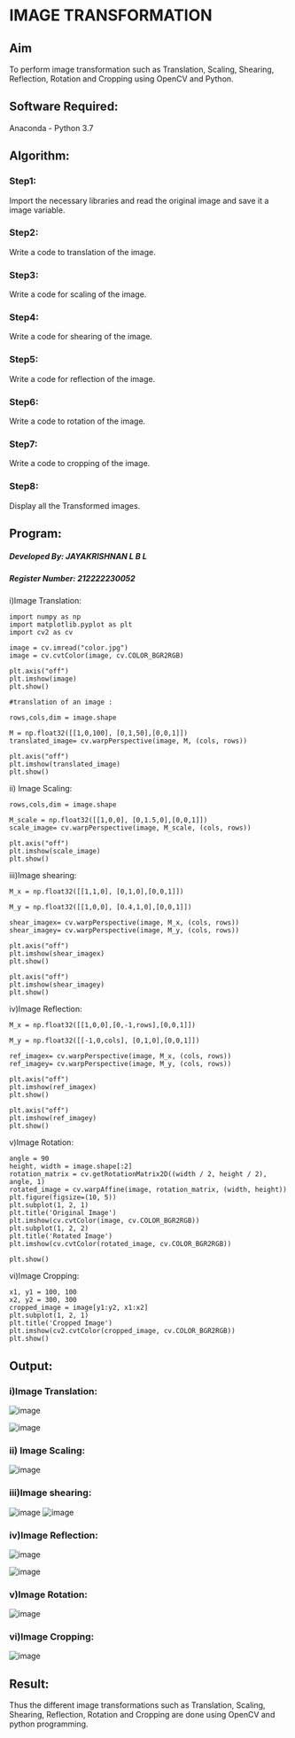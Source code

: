 # IMAGE TRANSFORMATION

## Aim
To perform image transformation such as Translation, Scaling, Shearing, Reflection, Rotation and Cropping using OpenCV and Python.

## Software Required:
Anaconda - Python 3.7

## Algorithm:
### Step1:
Import the necessary libraries and read the original image and save it a image variable.
<br>

### Step2:
Write a code to translation of the image.
<br>

### Step3:
Write a code for scaling of the image.
<br>

### Step4:
Write a code for shearing of the image.
<br>

### Step5:
Write a code for reflection of the image.
<br>

### Step6:
Write a code to rotation of the image.

### Step7:
Write a code to cropping of the image.

### Step8:
Display all the Transformed images.


## Program:

##### Developed By: JAYAKRISHNAN L B L
##### Register Number:  212222230052

i)Image Translation:

```
import numpy as np
import matplotlib.pyplot as plt 
import cv2 as cv

image = cv.imread("color.jpg")
image = cv.cvtColor(image, cv.COLOR_BGR2RGB)

plt.axis("off")
plt.imshow(image)
plt.show()

#translation of an image :

rows,cols,dim = image.shape

M = np.float32([[1,0,100], [0,1,50],[0,0,1]])
translated_image= cv.warpPerspective(image, M, (cols, rows))

plt.axis("off")
plt.imshow(translated_image)
plt.show()
```


ii) Image Scaling:
```
rows,cols,dim = image.shape

M_scale = np.float32([[1,0,0], [0,1.5,0],[0,0,1]])
scale_image= cv.warpPerspective(image, M_scale, (cols, rows))

plt.axis("off")
plt.imshow(scale_image)
plt.show()

```


iii)Image shearing:
```
M_x = np.float32([[1,1,0], [0,1,0],[0,0,1]])

M_y = np.float32([[1,0,0], [0.4,1,0],[0,0,1]])

shear_imagex= cv.warpPerspective(image, M_x, (cols, rows))
shear_imagey= cv.warpPerspective(image, M_y, (cols, rows))

plt.axis("off")
plt.imshow(shear_imagex)
plt.show()

plt.axis("off")
plt.imshow(shear_imagey)
plt.show()
```



iv)Image Reflection:
```
M_x = np.float32([[1,0,0],[0,-1,rows],[0,0,1]])

M_y = np.float32([[-1,0,cols], [0,1,0],[0,0,1]])

ref_imagex= cv.warpPerspective(image, M_x, (cols, rows))
ref_imagey= cv.warpPerspective(image, M_y, (cols, rows))

plt.axis("off")
plt.imshow(ref_imagex)
plt.show()

plt.axis("off")
plt.imshow(ref_imagey)
plt.show()

```



v)Image Rotation:
```
angle = 90 
height, width = image.shape[:2]
rotation_matrix = cv.getRotationMatrix2D((width / 2, height / 2), angle, 1)
rotated_image = cv.warpAffine(image, rotation_matrix, (width, height))
plt.figure(figsize=(10, 5))
plt.subplot(1, 2, 1)
plt.title('Original Image')
plt.imshow(cv.cvtColor(image, cv.COLOR_BGR2RGB))
plt.subplot(1, 2, 2)
plt.title('Rotated Image')
plt.imshow(cv.cvtColor(rotated_image, cv.COLOR_BGR2RGB))

plt.show()

```



vi)Image Cropping:
```
x1, y1 = 100, 100 
x2, y2 = 300, 300 
cropped_image = image[y1:y2, x1:x2]
plt.subplot(1, 2, 1)
plt.title('Cropped Image')
plt.imshow(cv2.cvtColor(cropped_image, cv.COLOR_BGR2RGB))
plt.show()

```
## Output:
### i)Image Translation:
![image](https://github.com/Jayakrishnan22003251/IMAGETRANSFORMATION/assets/120232371/e6659997-ae78-4ad1-9439-cefe7657034e)


![image](https://github.com/Jayakrishnan22003251/IMAGETRANSFORMATION/assets/120232371/8df1cef8-7f69-403e-917a-c90e9f694cbf)







### ii) Image Scaling:
![image](https://github.com/Jayakrishnan22003251/IMAGETRANSFORMATION/assets/120232371/e7d46b82-bfa1-47fd-beec-79ad274007a9)



### iii)Image shearing:
![image](https://github.com/Jayakrishnan22003251/IMAGETRANSFORMATION/assets/120232371/93b4e97e-181e-44b7-b927-31204735ee7e)
![image](https://github.com/Jayakrishnan22003251/IMAGETRANSFORMATION/assets/120232371/47d098e3-4b3d-44c2-a145-c371ed92af63)



### iv)Image Reflection:
![image](https://github.com/Jayakrishnan22003251/IMAGETRANSFORMATION/assets/120232371/1228af8e-9b8a-4afe-8a6b-0a5080a64e48)


![image](https://github.com/Jayakrishnan22003251/IMAGETRANSFORMATION/assets/120232371/00e995cd-78f0-44e2-91af-833adc6feb71)


### v)Image Rotation:
![image](https://github.com/Jayakrishnan22003251/IMAGETRANSFORMATION/assets/120232371/7ef3d135-1142-4647-8bad-0ed6a5bfbd1e)




### vi)Image Cropping:

![image](https://github.com/Jayakrishnan22003251/IMAGETRANSFORMATION/assets/120232371/e4679aca-c120-4a53-ad09-a5e43c3d9745)

## Result: 

Thus the different image transformations such as Translation, Scaling, Shearing, Reflection, Rotation and Cropping are done using OpenCV and python programming.
